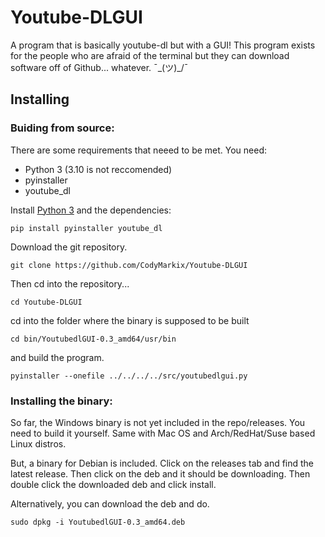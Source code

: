 # Youtube-DLGUI

A program that is basically youtube-dl but with a GUI!
This program exists for the people who are afraid of the terminal
but they can download software off of Github... whatever. ¯\_(ツ)_/¯

## Installing

### Buiding from source:

There are some requirements that neeed to be met. You need:

- Python 3 (3.10 is not reccomended)
- pyinstaller
- youtube_dl

Install [Python 3](https://www.python.org/downloads/release/python-399/) and the dependencies:

```
pip install pyinstaller youtube_dl
```

Download the git repository.

```
git clone https://github.com/CodyMarkix/Youtube-DLGUI
```

Then cd into the repository...

```
cd Youtube-DLGUI
```

cd into the folder where the binary is supposed to be built

```
cd bin/YoutubedlGUI-0.3_amd64/usr/bin
```

and build the program.

```
pyinstaller --onefile ../../../../src/youtubedlgui.py
```

### Installing the binary:

So far, the Windows binary is not yet included in the repo/releases. You need to build it yourself. Same with Mac OS and Arch/RedHat/Suse based Linux distros.

But, a binary for Debian is included. Click on the releases tab and find the latest release. Then click on the deb and it should be downloading. Then double click the downloaded deb and click install.

Alternatively, you can download the deb and do.

```
sudo dpkg -i YoutubedlGUI-0.3_amd64.deb
```